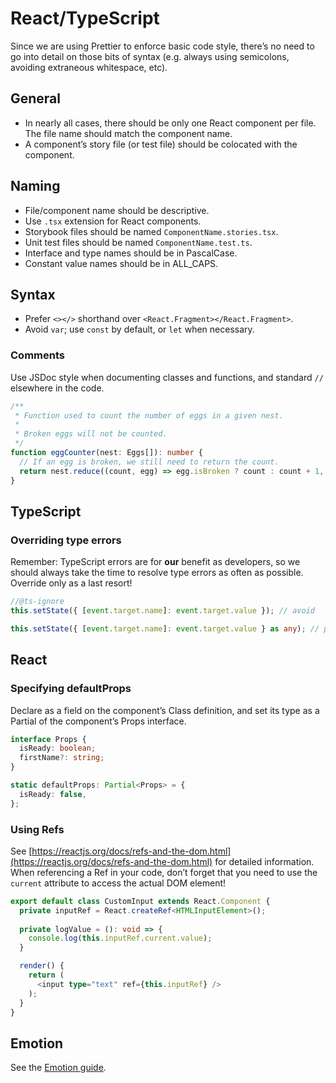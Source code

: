 # React/TypeScript

Since we are using Prettier to enforce basic code style, there’s no need to go into detail on those bits of syntax \(e.g. always using semicolons, avoiding extraneous whitespace, etc\).

## General

* In nearly all cases, there should be only one React component per file. The file name should match the component name.
* A component’s story file \(or test file\) should be colocated with the component.

## Naming

* File/component name should be descriptive.
* Use `.tsx` extension for React components.
* Storybook files should be named `ComponentName.stories.tsx`.
* Unit test files should be named `ComponentName.test.ts`.
* Interface and type names should be in PascalCase.
* Constant value names should be in ALL\_CAPS.

## Syntax

* Prefer `<></>` shorthand over `<React.Fragment></React.Fragment>`.
* Avoid `var`; use `const` by default, or `let` when necessary.

### Comments

Use JSDoc style when documenting classes and functions, and standard `//` elsewhere in the code.

```typescript
/**
 * Function used to count the number of eggs in a given nest.
 * 
 * Broken eggs will not be counted.
 */
function eggCounter(nest: Eggs[]): number {
  // If an egg is broken, we still need to return the count.
  return nest.reduce((count, egg) => egg.isBroken ? count : count + 1, 0);
}
```

## TypeScript

### Overriding type errors

Remember: TypeScript errors are for **our** benefit as developers, so we should always take the time to resolve type errors as often as possible. Override only as a last resort!

```typescript
//@ts-ignore
this.setState({ [event.target.name]: event.target.value }); // avoid

this.setState({ [event.target.name]: event.target.value } as any); // preferred
```

## React

### Specifying defaultProps

Declare as a field on the component’s Class definition, and set its type as a Partial of the component’s Props interface.

```typescript
interface Props {
  isReady: boolean;
  firstName?: string;
}

static defaultProps: Partial<Props> = {
  isReady: false,
};
```

### Using Refs

See [https://reactjs.org/docs/refs-and-the-dom.html](https://reactjs.org/docs/refs-and-the-dom.html) for detailed information. When referencing a Ref in your code, don’t forget that you need to use the `current` attribute to access the actual DOM element!

```typescript
export default class CustomInput extends React.Component {
  private inputRef = React.createRef<HTMLInputElement>();
  
  private logValue = (): void => {
    console.log(this.inputRef.current.value);
  }

  render() {
    return (
      <input type="text" ref={this.inputRef} />
    );
  }
}
```



## Emotion

See the [Emotion guide](../../../guides/libraries-and-tools/emotion.md).

